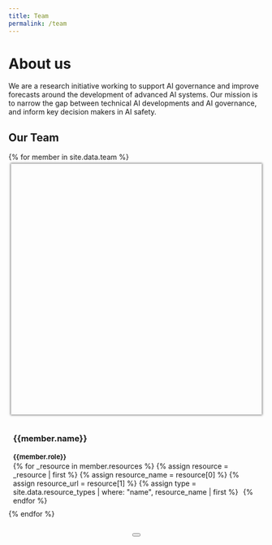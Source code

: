 ```yaml
---
title: Team
permalink: /team
---
```


<head>
  <style>
    .team-grid {
      grid-gap: 1.3rem !important;
      grid-template-columns: repeat(auto-fill, 230px);
    }

    .member {
      max-width: 250px;
      width: 100%;
    }

    @media (max-width: 550px) {
      .team-grid {
        justify-items: center;
      }

      .member {
        max-width: 300px;
        width: 100%;
      }
    }

    .member {
      padding: 5px;
    }

		.member .mug {
      padding-top: 100%;
      margin-bottom: 10px;
      box-shadow: 0 0 4px 1px rgb(0 0 0 / 55%);
      background-size: cover;
      background-position: center;
      display: block;
    }

		.member:not(.mouse-over-resources):hover {
      cursor: pointer;
    }

		.member:not(.mouse-over-resources):hover {
      box-shadow: 0 0 6px 3px rgb(0 0 0 / 55%);
    }

    .member-resource, .member-resource:hover {
      color: black !important;
      margin-right: 0.4em;
    }

    .modal .member-resource {
      margin-right: 0.5em;
    }

		.modal .mug {
      width: 100%;
    }

    .member a {
      color: black !important;
      text-decoration: none;
    }

    .member-info {
      padding: 4px;
    }

    .member-role {
      font-size: 13px !important;
    }

    .member-name, .member-role {
      margin-bottom: 2px;
    }

    .member-description {
      margin-top: 15px;
      display: none;
    }

    .modal-header {
      align-items: flex-start;
    }

    .modal-content {
      display: flex;
    }

    .modal-content .description {
      flex: 0 0 60%;
      margin-right: 1em;
    }

    .modal-content .image {
      width: 100%;
    }

    @media (max-width: 550px) {
      .modal .mug {
        display: none;
      }

      .modal-content {
        display: block;
      }
    }

    /* Helps directing the attention when jumping to the miniprofile of a member (remove?) */
    body:not(.clicked) :target {
      box-shadow: 0 0 18px 3px rgb(203 104 253 / 74%);
    }
  </style>

  <script>
    // TODO Implement this properly
    document.body.addEventListener("touchstart", e => document.body.classList.add("clicked"));
    document.body.addEventListener("click", e => document.body.classList.add("clicked"));
  </script>
</head>

<script>
  let members = {
    {% for member in site.data.team %}
      '{{member.id}}': {
        name: '{{member.name}}',
        description: '{{member.description}}',
        role: '{{member.role}}',
        imageUrl: '{{member.id | prepend: '/assets/images/team/' | append: '.jpg' | relative_url }}',
        resources: [
        {% for _resource in member.resources %}
          {% assign resource = _resource | first %}
          {% assign resource_name = resource[0] %}
          {% assign resource_url = resource[1] %}
          {% assign type = site.data.resource_types | where: "name", resource_name | first %}
          {name: '{{resource_name}}', icon: '{{type.icon}}', url: '{{resource_url}}'},
        {% endfor %}
        ],
      },
    {% endfor %}
  };
</script>

# About us
We are a research initiative working to support AI governance and improve forecasts around the development of advanced AI systems. Our mission is to narrow the gap between technical AI developments and AI governance, and inform key decision makers in AI safety.

## Our Team

<div class="collection-grid team-grid">
  {% for member in site.data.team %}
  <div class="member" id="{{member.id}}">
    <div class="mug" style="background-image: url('{{member.id | prepend: '/assets/images/team/' | append: '.jpg' | relative_url }}')"></div>
    <div class="member-info">
      <h3 class="member-name">{{member.name}}</h3>
      <h4 class="member-role">{{member.role}}</h4>
      <div class="member-resources">
        {% for _resource in member.resources %}
          {% assign resource = _resource | first %}
          {% assign resource_name = resource[0] %}
          {% assign resource_url = resource[1] %}
          {% assign type = site.data.resource_types | where: "name", resource_name | first %}
          <a class="member-resource" href="{{resource_url}}"><i class="bi bi-{{type.icon}}"></i></a>
        {% endfor %}
      </div>
      <p class="member-description">{{member.description}}</p>
    </div>
  </div>
  {% endfor %}
</div>

<!-- Member modal -->
<div class="modal micromodal-slide" id="member-modal" aria-hidden="true">
  <div class="modal-overlay" tabindex="-1" data-micromodal-close>
    <div class="modal-container" role="dialog" aria-modal="true" aria-labelledby="member-modal-title">
      <header class="modal-header">
        <div>
          <h2 class="modal-title">
          </h2>
          <h3 class="member-role"></h3>
        </div>
        <button class="modal-close" aria-label="Close modal" data-micromodal-close></button>
      </header>
      <div class="modal-content-content">
        <!--<img class="mug">-->
        <div class="modal-content">
          <div class="description">
          </div>
          <div class="image">
            <img class="mug">
          </div>
        </div>
        <footer class="modal-footer">
        </footer>
      </div>
    </div>
  </div>
</div>

<script src="/assets/js/umbrella.min.js"></script>
<script>
  document.addEventListener("DOMContentLoaded", function() {
    MicroModal.init({
      awaitCloseAnimation: true,
    });

    function showModal(member) {
      let modal = document.querySelector('#member-modal');

      modal.querySelector('.modal-title').innerHTML = member.name;
      modal.querySelector('.member-role').innerHTML = member.role;
      modal.querySelector('.description').innerHTML = member.description;
      modal.querySelector('.mug').src = member.imageUrl;
      modal.querySelector('.modal-container').scrollTop = 0;

      modal.querySelector('.modal-footer').innerHTML = '';
      for (let resource of member.resources) {
        let resourceDom = u(`<a class="member-resource" href="${resource.url}"><i class="bi bi-${resource.icon}"></i></a>`).first();
        modal.querySelector('.modal-footer').appendChild(resourceDom);
      }

      MicroModal.show('member-modal', {
        onShow: () => {
          // For some reason, the resources get focused when the modal is shown
          document.activeElement.blur();
        },
      });
    }

    for (let member of document.querySelectorAll('.member')) {
      let mug = member.querySelector('.mug');
      let resources = member.querySelector('.member-resources');

      resources.addEventListener('mouseenter', () => member.classList.add('mouse-over-resources'));
      resources.addEventListener('mouseleave', () => member.classList.remove('mouse-over-resources'));

      member.addEventListener('click', (e) => {
        if (e.target != resources && !resources.contains(e.target)) {
          showModal(members[member.id]);
        }
      });
    }
  });
</script>

